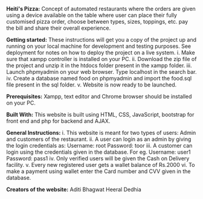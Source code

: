 **Heiti's Pizza:**
Concept of automated restaurants where the orders are given using a device available on the table where user can place their fully customised pizza order, choose between types, sizes, toppings, etc.  pay the bill and share their overall experience. 

**Getting started:**
These instructions will get you a copy of the project up and running on your local machine for development and testing purposes. See deployment for notes on how to deploy the project on a live system.
i.	Make sure that xampp controller is installed on your PC.
ii.	Download the zip file of the project and unzip it in the htdocs folder present in the xampp folder.
iii.	Launch phpmyadmin on your web browser. Type localhost in the search bar.
iv.	Create a database named food on phpmyadmin and import the food.sql file present in the sql folder.
v.	Website is now ready to be launched. 

**Prerequisites:**
Xampp, text editor and Chrome browser should be installed on your PC. 

**Built With:**
This website is built using HTML, CSS, JavaScript, bootstrap for front end and php for backend and AJAX.

**General Instructions:**
i.	This website is meant for two types of users: Admin and customers of the restaurant.
ii.	A user can login as an admin by giving the login credentials as: 
	Username: root
	Password: toor
iii.	A customer can login using the credentials given in the database. For eg.
	Username: user1
	Password: pass1
iv.	Only verified users will be given the Cash on Delivery facility.
v.	Every new registered user gets a wallet balance of Rs.2000
vi.	To make a payment using wallet enter the Card number and CVV given in the database.

**Creators of the website:**
Aditi Bhagwat
Heeral Dedhia

